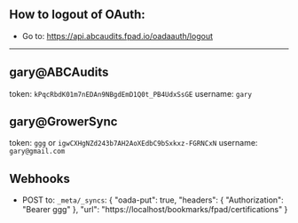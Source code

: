 How to logout of OAuth:
----
 - Go to: https://api.abcaudits.fpad.io/oadaauth/logout


---


gary@ABCAudits
----
  token: `kPqcRbdK01m7nEDAn9NBgdEmD1Q0t_PB4UdxSsGE`
  username: `gary`

gary@GrowerSync
---
  token: `ggg` or `igwCXHgNZd243b7AH2AoXEdbC9bSxkxz-FGRNCxN`
  username: `gary@gmail.com`



Webhooks
---
- POST to: `_meta/_syncs`:
    {
      "oada-put": true,
      "headers": {
        "Authorization": "Bearer ggg"
      },
      "url": "https://localhost/bookmarks/fpad/certifications"
    }
